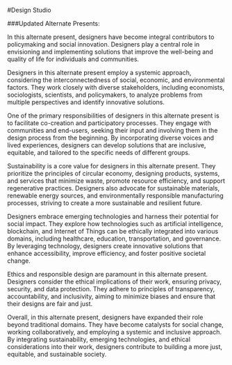 #Design Studio 

###Updated Alternate Presents:

In this alternate present, designers have become integral contributors to policymaking and social innovation. Designers play a central role in envisioning and implementing solutions that improve the well-being and quality of life for individuals and communities.

Designers in this alternate present employ a systemic approach, considering the interconnectedness of social, economic, and environmental factors. They work closely with diverse stakeholders, including economists, sociologists, scientists, and policymakers, to analyze problems from multiple perspectives and identify innovative solutions.

One of the primary responsibilities of designers in this alternate present is to facilitate co-creation and participatory processes. They engage with communities and end-users, seeking their input and involving them in the design process from the beginning. By incorporating diverse voices and lived experiences, designers can develop solutions that are inclusive, equitable, and tailored to the specific needs of different groups.

Sustainability is a core value for designers in this alternate present. They prioritize the principles of circular economy, designing products, systems, and services that minimize waste, promote resource efficiency, and support regenerative practices. Designers also advocate for sustainable materials, renewable energy sources, and environmentally responsible manufacturing processes, striving to create a more sustainable and resilient future.

Designers embrace emerging technologies and harness their potential for social impact. They explore how technologies such as artificial intelligence, blockchain, and Internet of Things can be ethically integrated into various domains, including healthcare, education, transportation, and governance. By leveraging technology, designers create innovative solutions that enhance accessibility, improve efficiency, and foster positive societal change.

Ethics and responsible design are paramount in this alternate present. Designers consider the ethical implications of their work, ensuring privacy, security, and data protection. They adhere to principles of transparency, accountability, and inclusivity, aiming to minimize biases and ensure that their designs are fair and just.

Overall, in this alternate present, designers have expanded their role beyond traditional domains. They have become catalysts for social change, working collaboratively, and employing a systemic and inclusive approach. By integrating sustainability, emerging technologies, and ethical considerations into their work, designers contribute to building a more just, equitable, and sustainable society.